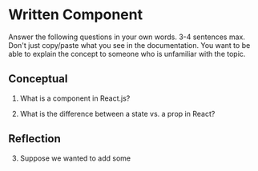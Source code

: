 # Written Component

Answer the following questions in your own words. 3-4 sentences max. Don't just copy/paste what you see in the documentation. You want to be able to explain the concept to someone who is unfamiliar with the topic.

## Conceptual
1. What is a component in React.js?

2. What is the difference between a state vs. a prop in React?


## Reflection
3. Suppose we wanted to add some